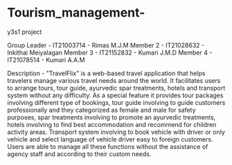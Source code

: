 # Tourism_management-
y3s1 project

Group Leader - IT21003714 - Rimas M.J.M
Member 2 - IT21028632 - Inkithai Meiyalagan
Member 3 - IT21152832 - Kumari J.M.D
Member 4 - IT21078514 - Kumari A.A.M

Description - 	"TravelFlix" is a web-based travel application that helps travelers manage various travel needs around the world. It facilitates users to arrange tours, tour guide, ayurvedic spar treatments, hotels and transport system without any difficulty. As a special feature it provides tour packages involving different type of bookings, tour guide involving to guide customers professionally and they categorized as female and male for safety purposes, spar treatments involving to promote an ayurvedic treatments, hotels involving to find best accommodation and recommend for children activity areas. Transport system involving to book vehicle with driver or only vehicle and select language of vehicle driver easy to foreign customers. Users are able to manage all these functions without the assistance of agency staff and according to their custom needs.

